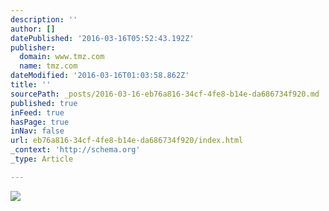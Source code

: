 ```yaml
---
description: ''
author: []
datePublished: '2016-03-16T05:52:43.192Z'
publisher:
  domain: www.tmz.com
  name: tmz.com
dateModified: '2016-03-16T01:03:58.862Z'
title: ''
sourcePath: _posts/2016-03-16-eb76a816-34cf-4fe8-b14e-da686734f920.md
published: true
inFeed: true
hasPage: true
inNav: false
url: eb76a816-34cf-4fe8-b14e-da686734f920/index.html
_context: 'http://schema.org'
_type: Article

---
```

![](http://ll-media.tmz.com/2016/01/07/0107-ti-gold-2.gif)